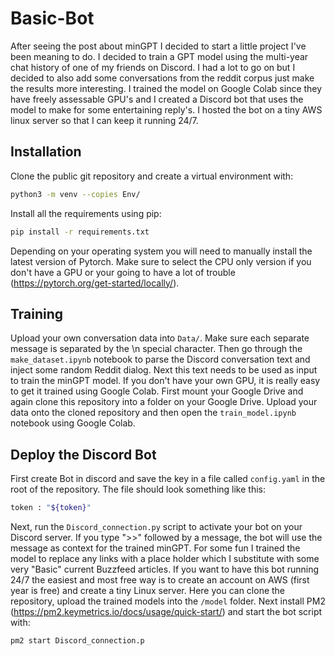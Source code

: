 # Basic-Bot

After seeing the post about minGPT I decided to start a little project I've been meaning to do. I decided to train a GPT model using the multi-year chat history of one of my friends on Discord. I had a lot to go on but I decided to also add some conversations from the reddit corpus just make the results more interesting. I trained the model on Google Colab since they have freely assessable GPU's and I created a Discord bot that uses the model to make for some entertaining reply's. I hosted the bot on a tiny AWS linux server so that I can keep it running 24/7. 

## Installation

Clone the public git repository and create a virtual environment with:

```bash
python3 -m venv --copies Env/
```

Install all the requirements using pip:

```bash
pip install -r requirements.txt
```

Depending on your operating system you will need to manually install the latest version of Pytorch. Make sure to select the CPU only version if you don't have a GPU or your going to have a lot of trouble (https://pytorch.org/get-started/locally/).

## Training

Upload your own conversation data into ```Data/```. Make sure each separate message is separated by the \n special character. Then go through the ```make_dataset.ipynb``` notebook to parse the Discord conversation text and inject some random Reddit dialog. Next this text needs to be used as input to train the minGPT model. If you don't have your own GPU, it is really easy to get it trained using Google Colab. First mount your Google Drive and again clone this repository into a folder on your Google Drive. Upload your data onto the cloned repository and then open the  ```train_model.ipynb``` notebook using Google Colab. 

## Deploy the Discord Bot

First create Bot in discord and save the key in a file called ```config.yaml``` in the root of the repository. The file should look something like this:

```bash
token : "${token}"
```

Next, run the  ```Discord_connection.py``` script to activate your bot on your Discord server. If you type ">>" followed by a message, the bot will use the message as context for the trained minGPT. For some fun I trained the model to replace any links with a place holder <HTTPS> which I substitute with some very "Basic" current Buzzfeed articles. If you want to have this bot running 24/7 the easiest and most free way is to create an account on AWS (first year is free) and create a tiny Linux server. Here you can clone the repository, upload the trained models into the ```/model``` folder. Next install PM2 (https://pm2.keymetrics.io/docs/usage/quick-start/) and start the bot script with:
  
 ```bash
 pm2 start Discord_connection.p
 ```



